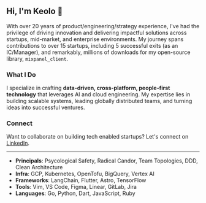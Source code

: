 ## Hi, I'm Keolo 🤙

With over 20 years of product/engineering/strategy experience, I've had the privilege of driving innovation and delivering impactful solutions across startups, mid-market, and enterprise environments. My journey spans contributions to over 15 startups, including 5 successful exits (as an IC/Manager), and remarkably, millions of downloads for my open-source library, `mixpanel_client`.

### What I Do

I specialize in crafting **data-driven, cross-platform, people-first technology** that leverages AI and cloud engineering. My expertise lies in building scalable systems, leading globally distributed teams, and turning ideas into successful ventures.

### Connect

Want to collaborate on building tech enabled startups? Let's connect on [LinkedIn](https://www.linkedin.com/in/keolo/).

---

- **Principals**: Psycological Safety, Radical Candor, Team Topologies, DDD, Clean Architecture
- **Infra**: GCP, Kubernetes, OpenTofu, BigQuery, Vertex AI
- **Frameworks**: LangChain, Flutter, Astro, TensorFlow
- **Tools**: Vim, VS Code, Figma, Linear, GitLab, Jira
- **Languages**: Go, Python, Dart, JavaScript, Ruby
